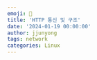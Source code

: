 ```yaml
---
emoji: 🧢
title: 'HTTP 통신 및 구조'
date: '2024-01-19 00:00:00'
author: jjunyong
tags: network
categories: Linux
---
```



